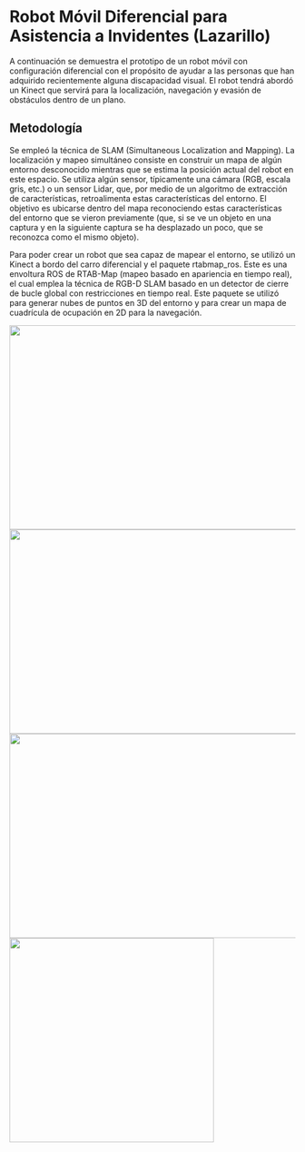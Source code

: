 # Robot Móvil Diferencial para Asistencia a Invidentes (Lazarillo)

A continuación se demuestra el prototipo de un robot móvil con configuración diferencial con el propósito de ayudar a las personas que han adquirido recientemente alguna discapacidad visual. El robot tendrá abordó un Kinect que servirá para la localización, navegación y evasión de obstáculos dentro de un plano.

## Metodología

Se empleó la técnica de SLAM (Simultaneous Localization and Mapping). La localización y mapeo simultáneo consiste en construir un mapa de algún entorno desconocido mientras que se estima la posición actual del robot en este espacio. Se utiliza algún sensor, típicamente una cámara (RGB, escala gris, etc.) o un sensor Lidar, que, por medio de un algoritmo de extracción de características, retroalimenta estas características del entorno. El objetivo es ubicarse dentro del mapa reconociendo estas características del entorno que se vieron previamente (que, si se ve un objeto en una captura y en la siguiente captura se ha desplazado un poco, que se reconozca como el mismo objeto).

Para poder crear un robot que sea capaz de mapear el entorno, se utilizó un Kinect a bordo del carro diferencial y el paquete rtabmap_ros. Este es una envoltura ROS de RTAB-Map (mapeo basado en apariencia en tiempo real), el cual emplea la técnica de RGB-D SLAM basado en un detector de cierre de bucle global con restricciones en tiempo real. Este paquete se utilizó para generar nubes de puntos en 3D del entorno y para crear un mapa de cuadrícula de ocupación en 2D para la navegación. 

<!-- ![Alt Text](https://drive.google.com/uc?export=view&id=1hXCs5A3Ocyo7oBKXdv7mKZAAoW1rCDAl) -->
<img src="https://drive.google.com/uc?export=view&id=1hXCs5A3Ocyo7oBKXdv7mKZAAoW1rCDAl" width="640" height="360" />

<!-- ![Alt Text](https://drive.google.com/uc?export=view&id=1PKjJjcd0-zNBVVt_AQ0egya5sH--7h6J) -->
<img src="https://drive.google.com/uc?export=view&id=1PKjJjcd0-zNBVVt_AQ0egya5sH--7h6J" width="640" height="360" />

<!-- ![Alt Text](https://drive.google.com/uc?export=view&id=1n0FqWCFH9X6FIUdiu72r_nKMq-_VlNPu) -->
<img src="https://drive.google.com/uc?export=view&id=1n0FqWCFH9X6FIUdiu72r_nKMq-_VlNPu" width="640" height="360" />

<!-- ![Alt Text](https://drive.google.com/uc?export=view&id=1rohEKkrAbZTBcTZgwCTLnDiQBos_DEYH) -->
<img src="https://drive.google.com/uc?export=view&id=1rohEKkrAbZTBcTZgwCTLnDiQBos_DEYH" width="360" height="360" />
